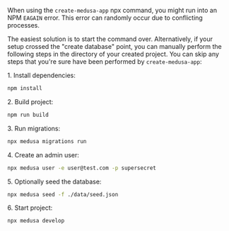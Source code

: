 When using the `create-medusa-app` npx command, you might run into an NPM `EAGAIN` error. This error can randomly occur due to conflicting processes.

The easiest solution is to start the command over. Alternatively, if your setup crossed the "create database" point, you can manually perform the following steps in the directory of your created project. You can skip any steps that you're sure have been performed by `create-medusa-app`:

1\. Install dependencies:

```bash npm2yarn
npm install
```

2\. Build project:

```bash npm2yarn
npm run build
```

3\. Run migrations:

```bash
npx medusa migrations run
```

4\. Create an admin user:

```bash
npx medusa user -e user@test.com -p supersecret
```

5\. Optionally seed the database:

```bash
npx medusa seed -f ./data/seed.json
```

6\. Start project:

```bash
npx medusa develop
```
